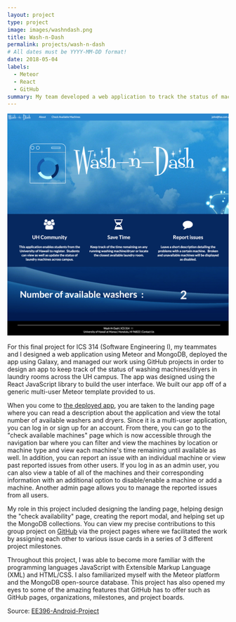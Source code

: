 ```yaml
---
layout: project
type: project
image: images/washndash.png
title: Wash-n-Dash
permalink: projects/wash-n-dash
# All dates must be YYYY-MM-DD format!
date: 2018-05-04
labels:
  - Meteor
  - React
  - GitHub
summary: My team developed a web application to track the status of machines in laundry rooms around the University of Hawaii.
---
```

<img class="ui medium right floated rounded image" src="../images/washndash.png">

For this final project for ICS 314 (Software Engineering I), my teammates and I designed a web application using Meteor and MongoDB, deployed the app using Galaxy, and managed our work using GitHub projects in order to design an app to keep track of the status of washing machines/dryers in laundry rooms across the UH campus.  The app was designed using the React JavaScript library to build the user interface.  We built our app off of a generic multi-user Meteor template provided to us. 

When you come to [the deployed app](http://washndash.meteorapp.com/#/), you are taken to the landing page where you can read a description about the application and view the total number of available washers and dryers. Since it is a multi-user application, you can log in or sign up for an account. From there, you can go to the "check available machines" page which is now accessible through the navigation bar where you can filter and view the machines by location or machine type and view each machine's time remaining until available as well.  In addition, you can report an issue with an individual machine or view past reported issues from other users. If you log in as an admin user, you can also view a table of all of the machines and their corresponding information with an additional option to disable/enable a machine or add a machine. Another admin page allows you to manage the reported issues from all users. 

My role in this project included designing the landing page, helping design the "check availability" page, creating the report modal, and helping set up the MongoDB collections. You can view my precise contributions to this group project on [GitHub](https://github.com/wash-n-dash) via the project pages where we facilitated the work by assigning each other to various issue cards in a series of 3 different project milestones.  

Throughout this project, I was able to become more familiar with the programming languages JavaScript with Extensible Markup Language (XML) and HTML/CSS.  I also familiarized myself with the Meteor platform and the MongoDB open-source database. This project has also opened my eyes to some of the amazing features that GitHub has to offer such as GitHub pages, organizations, milestones, and project boards. 

Source: <a href="https://github.com/wash-n-dash"><i class="large github icon "></i>EE396-Android-Project</a>

